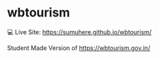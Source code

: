 # wbtourism

💻 Live Site: https://sumuhere.github.io/wbtourism/

Student Made Version of https://wbtourism.gov.in/


